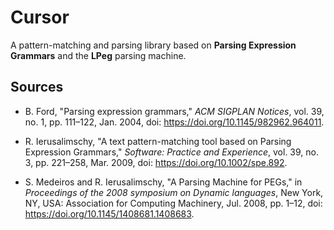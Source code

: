 # Cursor

A pattern-matching and parsing library based on **Parsing Expression Grammars** and the **LPeg** parsing machine.

## Sources

- B. Ford, "Parsing expression grammars," *ACM SIGPLAN Notices*, vol. 39, no. 1, pp. 111–122, Jan. 2004, doi: https://doi.org/10.1145/982962.964011.

- R. Ierusalimschy, "A text pattern-matching tool based on Parsing Expression Grammars," *Software: Practice and Experience*, vol. 39, no. 3, pp. 221–258, Mar. 2009, doi: https://doi.org/10.1002/spe.892.

- S. Medeiros and R. Ierusalimschy, "A Parsing Machine for PEGs," in *Proceedings of the 2008 symposium on Dynamic languages*, New York, NY, USA: Association for Computing Machinery, Jul. 2008, pp. 1–12, doi: https://doi.org/10.1145/1408681.1408683.
